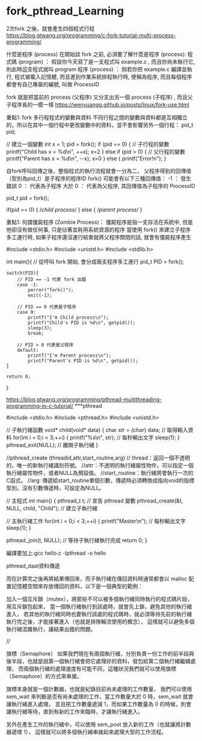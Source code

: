 # fork_pthread_Learning


2次fork 之後，就會產生四個程式行程
https://blog.gtwang.org/programming/c-fork-tutorial-multi-process-programming/


什麼是程序 (process)
在開始談 fork 之前, 必須要了解什麼是程序 (process):
程式碼 (program) ： 假設你今天寫了是一支程式叫 example.c , 而且你尚未執行它, 則此時這支程式就叫 program
程序 (process) ： 倘若你把 example.c 編譯並執行, 程式被載入記憶體, 而且進到作業系統排程執行時, 便稱為程序, 而且每個程序都會有自己專屬的編號, 叫做 ProcessID


fork 就是把當前的 process (父程序) 又分支出另一個 process (子程序) , 而且父子程序長的一模一樣
https://wenyuangg.github.io/posts/linux/fork-use.html

重點1:
fork
多行程程式的變數與資料
不同行程之間的變數與資料都是互相獨立的，所以在其中一個行程中更改變數中的資料，並不會影響另外一個行程：
  pid_t pid;

  // 建立一個變數
  int x = 1;
  pid = fork();
  if (pid == 0) {
    // 子行程的變數
    printf("Child has x = %d\n", ++x);   x=2
  } else if (pid > 0) {
    // 父行程的變數
    printf("Parent has x = %d\n", --x);   x=0
  } else {
    printf("Error!n");
  }


自fork呼叫回傳之後，整個程式的執行流程就會一分為二，
父程序得到的回傳值（型別為pid_t）是子程序的程序ID
fork() 可能會有以下三種回傳值：
-1 ： 發生錯誤
0 ： 代表為子程序
大於 0 ： 代表為父程序, 其回傳值為子程序的 ProcessID

pid_t pid = fork();

if(pid == 0) {
	/*child process*/
} else {
	/*parent process*/
}

重點1:
何謂僵屍程序 (Zombie Process)：
僵屍程序是指一支存活在系統中, 但是他卻沒有做任何事, 只是佔著並耗用系統資源的程序
當使用 fork() 來建立子程序多工運行時, 如果子程序還沒運行結束就將父程序關閉的話, 就會有僵屍程序產生

#include <stdio.h>
#include <unistd.h>
#include <stdlib.h>

int main(){
    // 從呼叫 fork 開始, 會分成兩支程序多工進行
    pid_t PID = fork();

    switch(PID){
        // PID == -1 代表 fork 出錯
        case -1:
            perror("fork()");
            exit(-1);
        
        // PID == 0 代表是子程序
        case 0:
            printf("I'm Child process\n");
            printf("Child's PID is %d\n", getpid());
            sleep(3);
            break;
        
        // PID > 0 代表是父程序
        default:
            printf("I'm Parent process\n");
            printf("Parent's PID is %d\n", getpid());
    }

    return 0;
}



https://blog.gtwang.org/programming/pthread-multithreading-programming-in-c-tutorial/
***pthread

#include <stdio.h>
#include <pthread.h>
#include <unistd.h>

// 子執行緒函數
void* child(void* data) {
  char *str = (char*) data; // 取得輸入資料
  for(int i = 0;i < 3;++i) {
    printf("%s\n", str); // 每秒輸出文字
    sleep(1);
  }
  pthread_exit(NULL); // 離開子執行緒
}

//pthread_create (threadid,attr,start_routine,arg)
// thread：返回一個不透明的，唯一的新執行緒識別符號。
//attr：不透明的執行緒屬性物件。可以指定一個執行緒屬性物件，或者NULL為預設值。
//start_routine：執行緒將會執行一次的C函式。
//arg: 傳遞給start_routine單個引數，傳遞時必須轉換成指向void的指標型別。沒有引數傳遞時，可設定為NULL。

// 主程式
int main() {
  pthread_t t; // 宣告 pthread 變數
  pthread_create(&t, NULL, child, "Child"); // 建立子執行緒

  // 主執行緒工作
  for(int i = 0;i < 3;++i) {
    printf("Master\n"); // 每秒輸出文字
    sleep(1);
  }

  pthread_join(t, NULL); // 等待子執行緒執行完成
  return 0;
}

編譯要加上:gcc hello.c -lpthread -o hello

pthread_daat資料傳遞

而在計算完之後再將結果傳回來，而子執行緒在傳回資料時通常都會以 malloc 配置記憶體空間來存放傳回的資料，以下是一個典型的範例：

加入一個互斥鎖（mutex），將那些不可以被多個執行緒同時執行的程式碼片段，用互斥鎖包起來，
當一個執行緒執行到該處時，就會先上鎖，避免其他的執行緒進入，
若其他的執行緒同時也要執行該處的程式碼時，就必須等待先前的執行緒執行完之後，才能接著進入（也就是排隊輪流使用的概念），
這樣就可以避免多個執行緒混雜執行，讓結果出錯的問題。



//

旗標（Semaphore）
如果我們現在有兩個執行緒，分別負責一份工作的前半段與後半段，也就是說第一個執行緒會把它處理好的資料，發包給第二個執行緒繼續處理，
而兩個執行緒的處理速度有可能不同，這種狀況我們就可以使用旗標（Semaphore）的方式來串接。

旗標本身就是一個計數器，也就是紀錄目前尚未處理的工作數量，
我們可以使用 sem_wait 來判斷是否有尚未處理的工作，當工作數量大於 0 時，sem_wait 就會讓執行緒進入處理，
並且把工作數量遞減 1，而如果工作數量為 0 的時候，則會讓執行緒等待，直到有新的工作來臨時，才讓執行緒進入。

另外在產生工作的執行緒中，可以使用 sem_post 放入新的工作（也就讓將計數器遞增 1），
這樣就可以將多個執行緒串接起來處理大型的工作流程。